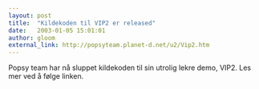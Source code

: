 ```yaml
---
layout: post
title:  "Kildekoden til VIP2 er released"
date:   2003-01-05 15:01:01
author: gloom
external_link: http://popsyteam.planet-d.net/u2/Vip2.htm
---
```

Popsy team har nå sluppet kildekoden til sin utrolig lekre demo, VIP2.
Les mer ved å følge linken.

